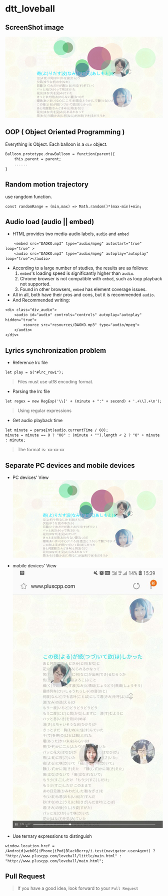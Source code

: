 # dtt_loveball

## ScreenShot image
![image](/img/example.png)

## OOP ( Object Oriented Programming )
Everything is Object.
Each balloon is a `div` object.

```
Balloon.prototype.drawBalloon = function(parent){
	this.parent = parent;
	......
}
```

## Random motion trajectory
use rangdom function.
```
const randomRange = (min,max) => Math.random()*(max-min)+min;
```

## Audio load (audio || embed)
* HTML provides two media-audio labels, `audio` and `embed`
```
    <embed src="DAOKO.mp3" type="audio/mpeg" autostart="true" loop="true" >
    <audio src="DAOKO.mp3" type="audio/mpeg" autoplay="autoplay" loop="true"></audio>
```
* According to a large number of studies, the results are as follows:
    1. `embed`'s loading speed is significantly higher than `audio`.
    2. Chrome browser is not compatible with `embed`, such as loop playback not supported.
    3. Found in other browsers, `embed` has element coverage issues.
* All in all, both have their pros and cons, but it is recommended `audio`.
* And Recommended writing:
```
<div class="div_audio">
    <audio id="audio" controls="controls" autoplay="autoplay" hidden="true">
        <source src="resources/DAOKO.mp3" type="audio/mpeg">
    </audio>
</div>
```

## Lyrics synchronization problem
* Reference lrc file
```
let play = $("#lrc_row1");
```
> Files must use utf8 encoding format.

* Parsing the lrc file
```
let regex = new RegExp('\\[' + (minute + ":" + second) + '.+\\].+\n');
```
> Using regular expressions

* Get audio playback time
```
let minute = parseInt(audio.currentTime / 60);
minute = minute == 0 ? "00" : (minute + "").length < 2 ? "0" + minute : minute;
```
> The format is: xx:xx:xx

## Separate PC devices and mobile devices
* PC devices' View
![image](/img/example.png)

* mobile devices' View
![image](/img/mexample.jpg)

* Use ternary expressions to distinguish
```
window.location.href = /Android|webOS|iPhone|iPod|BlackBerry/i.test(navigator.userAgent) ? "http://www.pluscpp.com/loveball/little/main.html" :  "http://www.pluscpp.com/loveball/main.html";
```

## Pull Request
> If you have a good idea, look forward to your `Pull Request`
